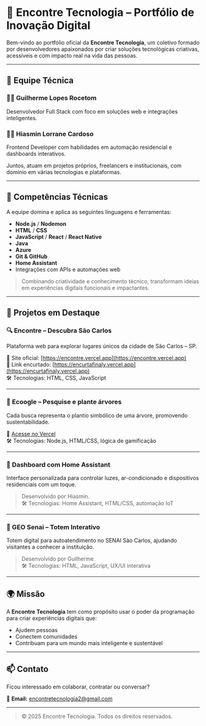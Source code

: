 # 🚀 Encontre Tecnologia – Portfólio de Inovação Digital

Bem-vindo ao portfólio oficial da **Encontre Tecnologia**, um coletivo formado por desenvolvedores apaixonados por criar soluções tecnológicas criativas, acessíveis e com impacto real na vida das pessoas.

---

## 👥 Equipe Técnica

### 👨‍💻 Guilherme Lopes Rocetom  
Desenvolvedor Full Stack com foco em soluções web e integrações inteligentes.

### 👩‍💻 Hiasmin Lorrane Cardoso  
Frontend Developer com habilidades em automação residencial e dashboards interativos.

Juntos, atuam em projetos próprios, freelancers e institucionais, com domínio em várias tecnologias e plataformas.

---

## 💼 Competências Técnicas

A equipe domina e aplica as seguintes linguagens e ferramentas:

- **Node.js** / **Nodemon**
- **HTML** / **CSS**
- **JavaScript** / **React** / **React Native**
- **Java**
- **Azure**
- **Git & GitHub**
- **Home Assistant**
- Integrações com APIs e automações web

> Combinando criatividade e conhecimento técnico, transformam ideias em experiências digitais funcionais e impactantes.

---

## 🌟 Projetos em Destaque

### 🔍 Encontre – Descubra São Carlos  
Plataforma web para explorar lugares únicos da cidade de São Carlos – SP.

🔗 Site oficial: [https://encontre.vercel.app](https://encontre.vercel.app)  
🔗 Link encurtado: [https://encurtafinaly.vercel.app](https://encurtafinaly.vercel.app)  
🛠️ Tecnologias: HTML, CSS, JavaScript

---

### 🌱 Ecoogle – Pesquise e plante árvores  
Cada busca representa o plantio simbólico de uma árvore, promovendo sustentabilidade.

🔗 [Acesse no Vercel](https://vercel.com/guilhermes-projects-d9cfb6eb/ecoogle-site)  
🛠️ Tecnologias: Node.js, HTML/CSS, lógica de gamificação

---

### 🧠 Dashboard com Home Assistant  
Interface personalizada para controlar luzes, ar-condicionado e dispositivos residenciais com um toque.

> Desenvolvido por Hiasmin.  
🛠️ Tecnologias: Home Assistant, HTML/CSS, automação IoT

---

### 🏢 GEO Senai – Totem Interativo  
Totem digital para autoatendimento no SENAI São Carlos, ajudando visitantes a conhecer a instituição.

> Desenvolvido por Guilherme.  
🛠️ Tecnologias: HTML, JavaScript, UX/UI interativa

---

## 🌍 Missão

A **Encontre Tecnologia** tem como propósito usar o poder da programação para criar experiências digitais que:

- Ajudem pessoas
- Conectem comunidades
- Contribuam para um mundo mais inteligente e sustentável

---

## 📫 Contato

Ficou interessado em colaborar, contratar ou conversar?

📧 **Email:** [encontretecnologia2@gmail.com](mailto:encontretecnologia2@gmail.com)  

---

> © 2025 Encontre Tecnologia. Todos os direitos reservados.
